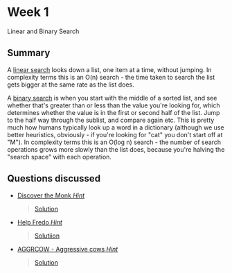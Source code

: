 # Week 1

Linear and Binary Search

## Summary

A [linear search](https://www.geeksforgeeks.org/linear-search/) looks down a list, one item at a time, without jumping. In complexity terms this is an O(n) search - the time taken to search the list gets bigger at the same rate as the list does.

A [binary search](https://www.geeksforgeeks.org/binary-search/) is when you start with the middle of a sorted list, and see whether that's greater than or less than the value you're looking for, which determines whether the value is in the first or second half of the list. Jump to the half way through the sublist, and compare again etc. This is pretty much how humans typically look up a word in a dictionary (although we use better heuristics, obviously - if you're looking for "cat" you don't start off at "M"). In complexity terms this is an O(log n) search - the number of search operations grows more slowly than the list does, because you're halving the "search space" with each operation.

## Questions discussed

* [ Discover the Monk ](https://www.hackerearth.com/practice/algorithms/searching/binary-search/practice-problems/algorithm/discover-the-monk/)
  [*Hint*](https://github.com/IEEE-ASET/XtremeWorkshop/blob/master/Week%201/Hint.txt) 
  > [Solution]()

* [ Help Fredo ](https://www.hackerearth.com/practice/algorithms/searching/binary-search/practice-problems/algorithm/help-fredo/)
  [*Hint*](https://github.com/IEEE-ASET/XtremeWorkshop/blob/master/Week%201/Hint.txt)  
  > [Solutiion]()
 
* [ AGGRCOW - Aggressive cows ](https://www.spoj.com/problems/AGGRCOW/)
  [*Hint*](https://github.com/IEEE-ASET/XtremeWorkshop/blob/master/Week%201/Hint.txt)  
  > [Solution](https://github.com/IEEE-ASET/XtremeWorkshop/blob/master/Week%201/AGGRCOW.cpp)
